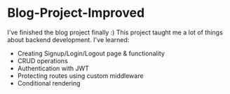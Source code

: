 # Blog-Project-Improved

I've finished the blog project finally :) This project taught me a lot of things about backend development.
I've learned:

- Creating Signup/Login/Logout page & functionality
- CRUD operations
- Authentication with JWT
- Protecting routes using custom middleware
- Conditional rendering
